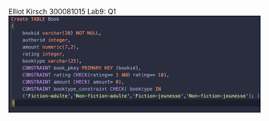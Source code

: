 Elliot Kirsch
300081015
Lab9:
Q1
![image](https://github.com/Mystyclious/CSI2532Lab/blob/master/Lab9/Q1.png)
